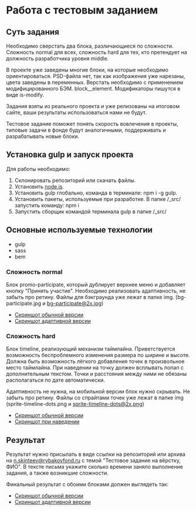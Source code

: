 Работа с тестовым заданием
==================


## Суть задания ##

Необходимо сверстать два блока, различающиеся по сложности. 
Сложность normal для всех, сложность hard для тех, кто  претендует на должность разработчика уровня middle.

В проекте уже заведены многие блоки, на которые необходимо ориентироваться. 
PSD-файла нет, так как изображения уже нарезаны, цвета заведены в переменных.
Верстать необходимо с применением модифицированного БЭМ. block__element. Модификаторы пишутся в виде is-modify.

Задания взяты из реального проекта и уже релизованы на итоговом сайте, ваши результаты использоваться нами не будут.

Тестовое задание поможет понять скорость вовлечения в проекты, типовые задачи в фонде будут аналогичными, поддерживать и разрабатывать новые блоки. 


## Установка gulp и запуск проекта ##

Для работы необходимо:

1. Склонировать репозиторий или скачать файлы.
2. Установить [node.js](https://nodejs.org/en/download/).
3. Установить gulp глобально, команда в терминале: npm i -g gulp.
4. Установить пакеты, используемые при разработке. В папке /_src/ запустить команду: npm i
5. Запустить сборщик командой терминала gulp в папке /_src/

## Основные используемые технологии ##
* gulp
* sass
* bem

### Сложность normal ###

Блок promo-participate, который дублирует верхнее меню и добавляет кнопку "Принять участие".
Необходимо реализовать адаптивность, не забыть про ретину. 
Файлы для бэкграунда уже лежат в папке img. (bg-participate.jpg и bg-participate@2x.jpg)

* [Скриншот обычной версии](_src/img/ref/promo-participate.jpg)
* [Скриншот адаптивной версии](_src/img/ref/promo-participate-mobile.jpg)


### Сложность hard ###

Блок timeline, реализующий механизм таймлайна. Приветствуется возможность беспроблемного изменения размера по ширине и высоте.
Должна быть возможность лёгкого добавления точек в произвольное место таймлайна.
При наведении на точку должен всплывать попап с дополнительным текстом.
Точки и расстояния между ними не обязаны располагаться по дате автоматически.

Адаптивность не нужна, на мобильной версии блок нужно скрывать. Не забыть про ретину. 
Файлы со спрайтами точек уже лежат в папке img (sprite-timeline-dots.png и sprite-timeline-dots@2x.png)

* [Скриншот обычной версии](_src/img/ref/timeline-normal.png)
* [Скриншот при наведении](_src/img/ref/timeline-hover.png)


## Результат ##

Результат нужно присылать в виде ссылки на репозиторий или архива на [n.skinteev@rybakovfond.ru](mailto:n.skinteev@rybakovfond.ru) с темой "Тестовое задание на вёрстку, ФИО".
В тексте письма укажите сколько времени заняло выполнение задания, а также возникшие сложности.

Финальный результат с обоими блоками должен выглядеть так:
* [Скриншот обычной версии](_src/img/ref/all-normal.png)
* [Скриншот адаптивной версии](_src/img/ref/all-mobile.png)